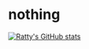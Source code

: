 # nothing

[![Ratty's GitHub stats](https://github-readme-stats.vercel.app/api?username=hung-phenikaaX&show_icons=true&theme=radical)](https://github.com/hung-phenikaaX/github-readme-stats)
